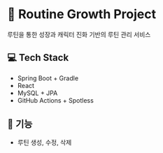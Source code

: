 # 🧩 Routine Growth Project

루틴을 통한 성장과 캐릭터 진화 기반의 루틴 관리 서비스

## 💻 Tech Stack
- Spring Boot + Gradle
- React
- MySQL + JPA
- GitHub Actions + Spotless

## 📝 기능
- 루틴 생성, 수정, 삭제

